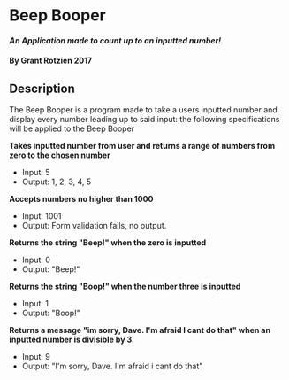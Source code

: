 # Beep Booper

#### _An Application made to count up to an inputted number!_

#### By **Grant Rotzien** 2017

## Description

The Beep Booper is a program made to take a users inputted number and display every number leading up to said input: the following specifications will be applied to the Beep Booper

**Takes inputted number from user and returns a range of numbers from zero to the chosen number**
  * Input: 5
  * Output: 1, 2, 3, 4, 5

**Accepts numbers no higher than 1000**
* Input: 1001
* Output: Form validation fails, no output.

**Returns the string "Beep!" when the zero is inputted**
* Input: 0
* Output: "Beep!"

**Returns the string "Boop!" when the number three is inputted**
* Input: 1
* Output: "Boop!"

**Returns a message "im sorry, Dave. I'm afraid I cant do that" when an inputted number is divisible by 3.**
* Input: 9
* Output: "I'm sorry, Dave. I'm afraid i cant do that"
